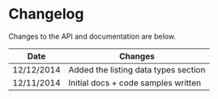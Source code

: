# Changelog

Changes to the API and documentation are below.

Date | Changes
--------- | -----------
12/12/2014 | Added the listing data types section
12/11/2014 | Initial docs + code samples written